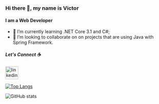 ### Hi there 👋, my name is Victor
#### I am a Web Developer

- 🌱 I’m currently learning .NET Core 3.1 and C#; 
- 👯 I’m looking to collaborate on  on projects that are using Java with Spring Framework. 

##### Let's Connect ☕

 [<img src='https://cdn.jsdelivr.net/npm/simple-icons@3.0.1/icons/linkedin.svg' alt='linkedin' height='40'>](https://www.linkedin.com/in/victor-rodrigues-330639160/) 

[![Top Langs](https://github-readme-stats.vercel.app/api/top-langs/?username=rodriguesvictor)](https://github.com/anuraghazra/github-readme-stats)

![GitHub stats](https://github-readme-stats.vercel.app/api?username=rodriguesvictor&show_icons=true)  
